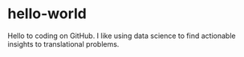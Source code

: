 # hello-world
Hello to coding on GitHub.
I like using data science to find actionable insights to translational problems.
